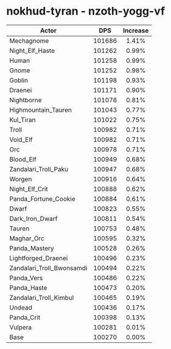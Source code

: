 # nokhud-tyran - nzoth-yogg-vf
| Actor | DPS | Increase |
|---|:---:|:---:|
|Mechagnome|101686|1.41%|
|Night_Elf_Haste|101262|0.99%|
|Human|101258|0.99%|
|Gnome|101252|0.98%|
|Goblin|101198|0.93%|
|Draenei|101171|0.90%|
|Nightborne|101078|0.81%|
|Highmountain_Tauren|101043|0.77%|
|Kul_Tiran|101022|0.75%|
|Troll|100982|0.71%|
|Void_Elf|100982|0.71%|
|Orc|100978|0.71%|
|Blood_Elf|100949|0.68%|
|Zandalari_Troll_Paku|100947|0.68%|
|Worgen|100916|0.64%|
|Night_Elf_Crit|100888|0.62%|
|Panda_Fortune_Cookie|100884|0.61%|
|Dwarf|100823|0.55%|
|Dark_Iron_Dwarf|100811|0.54%|
|Tauren|100753|0.48%|
|Maghar_Orc|100595|0.32%|
|Panda_Mastery|100528|0.26%|
|Lightforged_Draenei|100496|0.23%|
|Zandalari_Troll_Bwonsamdi|100494|0.22%|
|Panda_Vers|100486|0.22%|
|Panda_Haste|100473|0.20%|
|Zandalari_Troll_Kimbul|100465|0.19%|
|Undead|100436|0.17%|
|Panda_Crit|100398|0.13%|
|Vulpera|100281|0.01%|
|Base|100270|0.00%|
